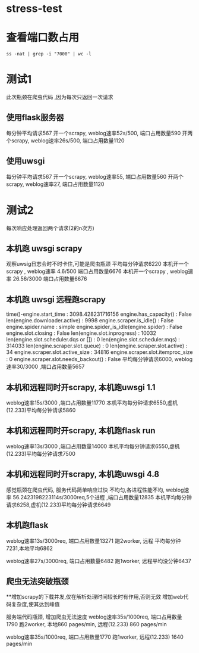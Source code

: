 # stress-test

# 查看端口数占用
`ss -nat | grep -i "7000" | wc -l`


# 测试1
此次瓶颈在爬虫代码 ,因为每次只返回一次请求

## 使用flask服务器
每分钟平均请求567
开一个scrapy, weblog速率52s/500, 端口占用数量590
开两个scrapy, weblog速率26s/500, 端口占用数量1120

##  使用uwsgi 
每分钟平均请求567
开一个scrapy, weblog速率55, 端口占用数量560
开两个scrapy, weblog速率27, 端口占用数量1120

# 测试2
每次响应处理返回两个请求(2的n次方)

## 本机跑 uwsgi scrapy
观察uwsig日志会时不时卡住,可能是爬虫瓶颈
平均每分钟请求6220
本机开一个scrapy , weblog速率 4.6/500 端口占用数量6676
本机开一个scrapy , weblog速率 26.56/3000 端口占用数量6676

## 本机跑 uwsgi 远程跑scrapy
time()-engine.start_time                        : 3098.428231716156
engine.has_capacity()                           : False
len(engine.downloader.active)                   : 9998
engine.scraper.is_idle()                        : False
engine.spider.name                              : simple
engine.spider_is_idle(engine.spider)            : False
engine.slot.closing                             : False
len(engine.slot.inprogress)                     : 10032
len(engine.slot.scheduler.dqs or [])            : 0
len(engine.slot.scheduler.mqs)                  : 314033
len(engine.scraper.slot.queue)                  : 0
len(engine.scraper.slot.active)                 : 34
engine.scraper.slot.active_size                 : 34816
engine.scraper.slot.itemproc_size               : 0
engine.scraper.slot.needs_backout()             : False
平均每分钟请求6000, weblog速率30/3000 ,端口占用数量5657

## 本机和远程同时开scrapy, 本机跑uwsgi 1.1

weblog速率15s/3000 ,端口占用数量11770
本机平均每分钟请求6550,虚机(12.233)平均每分钟请求5860


## 本机和远程同时开scrapy, 本机跑flask run

weblog速率13s/3000 ,端口占用数量14000
本机平均每分钟请求6550,虚机(12.233)平均每分钟请求7500


## 本机和远程同时开scrapy, 本机跑uwsgi 4.8
感觉瓶颈在爬虫代码, 服务代码简单响应过快
不均匀,各进程性能不均, 
weblog速率 56.2423198223114s/3000req,5个进程 ,端口占用数量12835
本机平均每分钟请求6258,虚机(12.233)平均每分钟请求6649 

## 本机跑flask 
weblog速率13s/3000req, 端口占用数量13271
跑2worker, 远程 平均每分钟7231,本地平均6862


weblog速率27s/3000req, 端口占用数量6482
跑1worker, 远程平均没分钟6437


## 爬虫无法突破瓶颈
**增加scrapy的下载并发,仅在解析处理时间较长时有作用,否则无效
增加web代码复杂度,使其达到峰值

服务端代码瓶颈, 增加爬虫无法速度
weblog速率35s/1000req, 端口占用数量1790
跑2worker, 本地860 pages/min, 远程(12.233) 860 pages/min

weblog速率35s/1000req, 端口占用数量1770
跑1worker, 远程(12.233) 1640 pages/min


